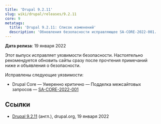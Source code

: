 ```yaml
---
title: 'Drupal 9.2.11'
slug: wiki/drupal/releases/9.2.11
core: 9
metatags:
  title: 'Drupal 9.2.11: Список изменений'
  description: 'Обновления безопасности исправляющее SA-CORE-2022-001.'
---
```


**Дата релиза**: 19 января 2022

Этот выпуск исправляет уязвимости безопасности. Настоятельно рекомендуется обновить сайты сразу после прочтения примечаний ниже и объявления о безопасности.

Исправлены следующие уязвимости:

- Drupal Core — Умеренно критично — Подделка межсайтовых запросов
  — [SA-CORE-2022-001](../../../../security/sa-core/2022-001/index.md)

## Ссылки

- [Drupal 9.2.11](https://www.drupal.org/project/drupal/releases/9.2.11) (англ.), drupal.org, 19 января 2022
